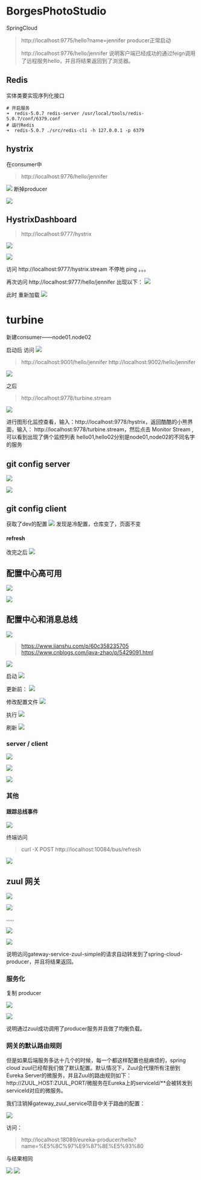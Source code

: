 # BorgesPhotoStudio
SpringCloud


> http://localhost:9775/hello?name=jennifer
> producer正常启动
>
> http://localhost:9776/hello/jennifer
> 说明客户端已经成功的通过feign调用了远程服务hello，并且将结果返回到了浏览器。

## Redis
实体类要实现序列化接口
```sbtshell
# 开启服务
➜  redis-5.0.7 redis-server /usr/local/tools/redis-5.0.7/conf/6379.conf
# 运行Redis
➜  redis-5.0.7 ./src/redis-cli -h 127.0.0.1 -p 6379

```

## hystrix
在consumer中
> http://localhost:9776/hello/jennifer

![](https://img2018.cnblogs.com/blog/1578595/201912/1578595-20191229134755130-1947183337.png)
断掉producer

![](https://img2018.cnblogs.com/blog/1578595/201912/1578595-20191229134916958-1154874475.png)


## HystrixDashboard
> http://localhost:9777/hystrix

![](https://img2018.cnblogs.com/blog/1578595/201912/1578595-20191229140742181-1326937265.png)

![](https://img2018.cnblogs.com/blog/1578595/201912/1578595-20191229171854918-1144003321.png)

访问 http://localhost:9777/hystrix.stream
不停地 ping 。。。

再次访问 http://localhost:9777/hello/jennifer
出现以下：
![](https://img2018.cnblogs.com/blog/1578595/201912/1578595-20191229171637141-752905251.png)

此时 重新加载
![](https://img2018.cnblogs.com/blog/1578595/201912/1578595-20191229172403560-1073034789.png)


# turbine


新建consumer——node01.node02

启动后 访问 
![](https://img2018.cnblogs.com/blog/1578595/201912/1578595-20191230214421967-1551433193.png)
>http://localhost:9001/hello/jennifer
>http://localhost:9002/hello/jennifer

![](https://img2018.cnblogs.com/blog/1578595/201912/1578595-20191230213928104-168754613.png)

之后
>http://localhost:9778/turbine.stream

![](https://img2018.cnblogs.com/blog/1578595/201912/1578595-20191230213531658-1725989145.png)

进行图形化监控查看，输入：http://localhost:9778/hystrix，返回酷酷的小熊界面，输入： http://localhost:9778/turbine.stream，然后点击 Monitor Stream ,可以看到出现了俩个监控列表
hello01,hello02分别是node01,node02的不同名字的服务

## git config server
![](https://img2018.cnblogs.com/blog/1578595/201912/1578595-20191230230410896-304042979.png)

![](https://img2018.cnblogs.com/blog/1578595/201912/1578595-20191230213644372-844377687.png)
## git config client
获取了dev的配置
![](https://img2018.cnblogs.com/blog/1578595/201912/1578595-20191231122544329-1129771271.png)
发现是冷配置，仓库变了，页面不变
#### refresh
改完之后
![](https://img2018.cnblogs.com/blog/1578595/201912/1578595-20191231123120978-1194927043.png)

## 配置中心高可用
![](https://img2018.cnblogs.com/blog/1578595/202001/1578595-20200101103405345-1325438164.png)


![](https://img2018.cnblogs.com/blog/1578595/202001/1578595-20200101140032989-673626946.png)

## 配置中心和消息总线
![](https://img2018.cnblogs.com/blog/1578595/202001/1578595-20200101140746969-1299496527.png) 

> https://www.jianshu.com/p/60c358235705
> https://www.cnblogs.com/java-zhao/p/5429091.html

![](https://img2018.cnblogs.com/blog/1578595/202001/1578595-20200105172359658-609557302.png)


启动
![](https://img2018.cnblogs.com/blog/1578595/202001/1578595-20200105173703495-1871458776.png)

更新前：
![](https://img2018.cnblogs.com/blog/1578595/202001/1578595-20200105181054693-543104184.png)

修改配置文件
![](https://img2018.cnblogs.com/blog/1578595/202001/1578595-20200106154408933-1911229746.png)

执行
![](https://img2018.cnblogs.com/blog/1578595/202001/1578595-20200106154520716-1537083472.png)

刷新
![](https://img2018.cnblogs.com/blog/1578595/202001/1578595-20200106154601459-1467623463.png)

### server / client

![](https://img2018.cnblogs.com/blog/1578595/202001/1578595-20200107190223547-1152355497.png)


![](https://img2018.cnblogs.com/blog/1578595/202001/1578595-20200107191435699-2052027503.png)


![](https://img2018.cnblogs.com/blog/1578595/202001/1578595-20200107191530929-1489714326.png)

### 其他

#### 跟踪总线事件

![](https://img2018.cnblogs.com/blog/1578595/202001/1578595-20200107193800323-849218094.png)

终端访问
> curl -X POST http://localhost:10084/bus/refresh


![](https://img2018.cnblogs.com/blog/1578595/202001/1578595-20200107193926791-2027052483.png)

## zuul 网关

![](https://img2018.cnblogs.com/blog/1578595/202001/1578595-20200107195904630-129262419.png)

![](https://img2018.cnblogs.com/blog/1578595/202001/1578595-20200107195757284-1498572540.png)

.....

![](https://img2018.cnblogs.com/blog/1578595/202001/1578595-20200107200720519-1351361451.png)

![](https://img2018.cnblogs.com/blog/1578595/202001/1578595-20200107200634285-893970335.png)

说明访问gateway-service-zuul-simple的请求自动转发到了spring-cloud-producer，并且将结果返回。

### 服务化

复制 producer

![](https://img2018.cnblogs.com/blog/1578595/202001/1578595-20200108110532750-1326702030.png)

![](https://img2018.cnblogs.com/blog/1578595/202001/1578595-20200108110551815-8722625.png)

说明通过zuul成功调用了producer服务并且做了均衡负载。

### 网关的默认路由规则
但是如果后端服务多达十几个的时候，每一个都这样配置也挺麻烦的，spring cloud zuul已经帮我们做了默认配置。默认情况下，Zuul会代理所有注册到Eureka Server的微服务，并且Zuul的路由规则如下：http://ZUUL_HOST:ZUUL_PORT/微服务在Eureka上的serviceId/**会被转发到serviceId对应的微服务。

我们注销掉gateway_zuul_service项目中关于路由的配置：


![](https://img2018.cnblogs.com/blog/1578595/202001/1578595-20200108110406769-1300212364.png)


访问：
> http://localhost:18089/eureka-producer/hello?name=%E5%8C%97%E9%87%8E%E5%93%80

与结果相同

![](https://img2018.cnblogs.com/blog/1578595/202001/1578595-20200108110532750-1326702030.png)
![](https://img2018.cnblogs.com/blog/1578595/202001/1578595-20200108110551815-8722625.png)
